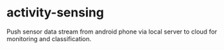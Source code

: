 # activity-sensing
Push sensor data stream from android phone via local server to cloud for monitoring and classification.
